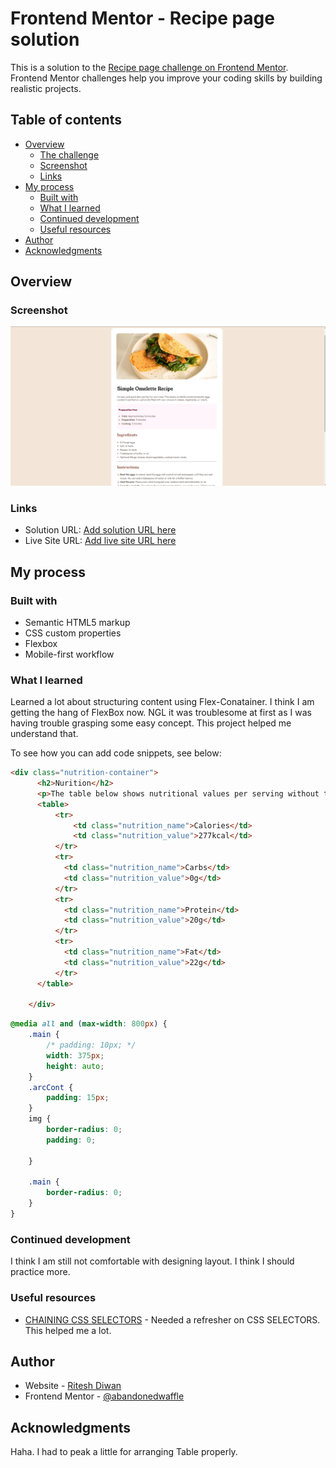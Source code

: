 # Frontend Mentor - Recipe page solution

This is a solution to the [Recipe page challenge on Frontend Mentor](https://www.frontendmentor.io/challenges/recipe-page-KiTsR8QQKm). Frontend Mentor challenges help you improve your coding skills by building realistic projects. 

## Table of contents

- [Overview](#overview)
  - [The challenge](#the-challenge)
  - [Screenshot](#screenshot)
  - [Links](#links)
- [My process](#my-process)
  - [Built with](#built-with)
  - [What I learned](#what-i-learned)
  - [Continued development](#continued-development)
  - [Useful resources](#useful-resources)
- [Author](#author)
- [Acknowledgments](#acknowledgments)



## Overview

### Screenshot

![](./screenshot.png)


### Links

- Solution URL: [Add solution URL here](https://your-solution-url.com)
- Live Site URL: [Add live site URL here](https://abandonedwaffle.github.io/recipe_page/)

## My process

### Built with

- Semantic HTML5 markup
- CSS custom properties
- Flexbox
- Mobile-first workflow

### What I learned

Learned a lot about structuring content using Flex-Conatainer. I think I am getting the hang of FlexBox now. NGL it was troublesome at first as I was having trouble grasping some easy concept. This project helped me understand that. 

To see how you can add code snippets, see below:

```html
<div class="nutrition-container">
      <h2>Nurition</h2>
      <p>The table below shows nutritional values per serving without the additional fillings.</p>
      <table>
          <tr>
              <td class="nutrition_name">Calories</td>
              <td class="nutrition_value">277kcal</td>
          </tr>
          <tr>
            <td class="nutrition_name">Carbs</td>
            <td class="nutrition_value">0g</td>
          </tr>
          <tr>
            <td class="nutrition_name">Protein</td>
            <td class="nutrition_value">20g</td>
          </tr>
          <tr>
            <td class="nutrition_name">Fat</td>
            <td class="nutrition_value">22g</td>
          </tr>
      </table>

    </div>
```
```css
@media all and (max-width: 800px) {
    .main {
        /* padding: 10px; */
        width: 375px;
        height: auto;
    }
    .arcCont {
        padding: 15px;
    }
    img {
        border-radius: 0;
        padding: 0;
        
    }
  
    .main {
        border-radius: 0;
    }
}
```

### Continued development

I think I am still not comfortable with designing layout. I think I should practice more. 

### Useful resources

- [CHAINING CSS SELECTORS](https://deryatanriverdi.medium.com/css-selectors-a1b79c2b4167) - Needed a refresher on CSS SELECTORS. This helped me a lot.


## Author

- Website - [Ritesh Diwan](https://abandonedwaffle.github.io/recipe_page/)
- Frontend Mentor - [@abandonedwaffle](https://www.frontendmentor.io/profile/abandonedwaffle)

## Acknowledgments

Haha. I had to peak a little for arranging Table properly.

